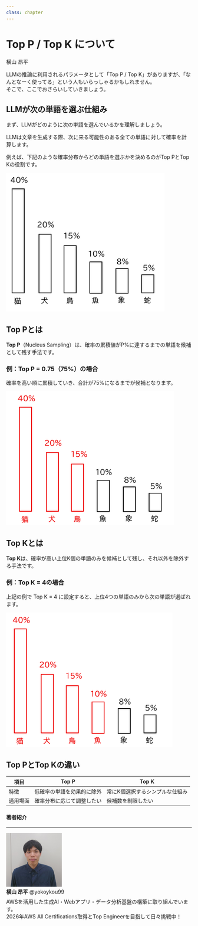 ```yaml
---
class: chapter
---
```


# Top P / Top K について

<div class="flush-right">
横山 昂平
</div>

LLMの推論に利用されるパラメータとして「Top P / Top K」がありますが、「なんとなーく使ってる」という人もいらっしゃるかもしれません。  
そこで、ここでおさらいしていきましょう。  

## LLMが次の単語を選ぶ仕組み

まず、LLMがどのように次の単語を選んでいるかを理解しましょう。

LLMは文章を生成する際、次に来る可能性のある全ての単語に対して確率を計算します。

例えば、下記のような確率分布からどの単語を選ぶかを決めるのがTop PとTop Kの役割です。

<img src="images/chap-yokoykou-TopP-TopK/TopP-TopK-initial.png" >

## Top Pとは

**Top P**（Nucleus Sampling）は、確率の累積値がP%に達するまでの単語を候補として残す手法です。

### 例：Top P = 0.75（75%）の場合

確率を高い順に累積していき、合計が75%になるまでが候補となります。

<img src="images/chap-yokoykou-TopP-TopK/TopP-TopK-pattern-TopP.png" >

## Top Kとは

**Top K**は、確率が高い上位K個の単語のみを候補として残し、それ以外を除外する手法です。

### 例：Top K = 4の場合

上記の例で Top K = 4 に設定すると、上位4つの単語のみから次の単語が選ばれます。

<img src="images/chap-yokoykou-TopP-TopK/TopP-TopK-pattern-TopK.png" >

## Top PとTop Kの違い

| 項目 | Top P | Top K |
|------|-------|-------|
| 特徴 | 低確率の単語を効果的に除外 | 常にK個選択するシンプルな仕組み |
| 適用場面 | 確率分布に応じて調整したい | 候補数を制限したい |

#### 著者紹介
---

<div class="author-profile">
    <img src="images/chap-yokoykou-textosql/yokoykou.jpg" width="30%">
    <div>
        <div>
            <b>横山 昂平</b>
            @yokoykou99
        </div>
    </div>
</div>
<p style="margin-top: 0.5em; margin-bottom: 2em;">
AWSを活用した生成AI・Webアプリ・データ分析基盤の構築に取り組んでいます。<br> 
2026年AWS All Certifications取得とTop Engineerを目指して日々挑戦中！
</p>